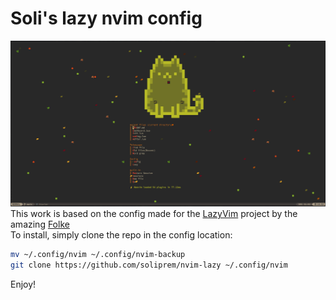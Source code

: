 # Soli's lazy nvim config
![image](img/screenshot1.png)
This work is based on the config made for the [LazyVim](https://github.com/folke/LazyVim) project by the amazing [Folke](https://github.com/folke)  
To install, simply clone the repo in the config location:
```bash
mv ~/.config/nvim ~/.config/nvim-backup
git clone https://github.com/soliprem/nvim-lazy ~/.config/nvim
```
Enjoy!
